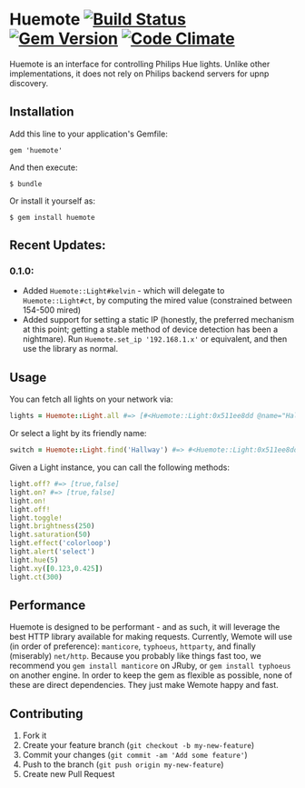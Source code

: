 # Huemote [![Build Status](https://travis-ci.org/gisikw/huemote.png?branch=master)](https://travis-ci.org/gisikw/huemote) [![Gem Version](https://badge.fury.io/rb/huemote.png)](http://badge.fury.io/rb/huemote) [![Code Climate](https://codeclimate.com/github/gisikw/huemote.png)](https://codeclimate.com/github/gisikw/huemote)

Huemote is an interface for controlling Philips Hue lights. Unlike other implementations, it does not rely on Philips backend servers for upnp discovery.

## Installation

Add this line to your application's Gemfile:

    gem 'huemote'

And then execute:

    $ bundle

Or install it yourself as:

    $ gem install huemote

## Recent Updates:
### 0.1.0:
* Added `Huemote::Light#kelvin` - which will delegate to `Huemote::Light#ct`, by computing the mired value (constrained between 154-500 mired)
* Added support for setting a static IP (honestly, the preferred mechanism at this point; getting a stable method of device detection has been a nightmare). Run `Huemote.set_ip '192.168.1.x'` or equivalent, and then use the library as normal.

## Usage

You can fetch all lights on your network via:

```ruby
lights = Huemote::Light.all #=> [#<Huemote::Light:0x511ee8dd @name="Hallway", @id="1">, #<Huemote::Light:0x444a2ec6 @name="Main Room", @id="2">, #<Huemote::Light:0x6244ec30 @name="Bathroom 1", @id="3">, #<Huemote::Light:0x1aee75b7 @name="Bathroom 2", @id="4">, #<Huemote::Light:0x1d724f31 @name="Bathroom 3", @id="5">]
```

Or select a light by its friendly name:

```ruby
switch = Huemote::Light.find('Hallway') #=> #<Huemote::Light:0x511ee8dd @name="Hallway", @id="1">
```

Given a Light instance, you can call the following methods:
```ruby
light.off? #=> [true,false]
light.on? #=> [true,false]
light.on!
light.off!
light.toggle!
light.brightness(250)
light.saturation(50)
light.effect('colorloop')
light.alert('select')
light.hue(5)
light.xy([0.123,0.425])
light.ct(300)
```

## Performance

Huemote is designed to be performant - and as such, it will leverage the best HTTP library available for making requests. Currently, Wemote will use (in order of preference): `manticore`, `typhoeus`, `httparty`, and finally (miserably) `net/http`. Because you probably like things fast too, we recommend you `gem install manticore` on JRuby, or `gem install typhoeus` on another engine. In order to keep the gem as flexible as possible, none of these are direct dependencies. They just make Wemote happy and fast.

## Contributing

1. Fork it
2. Create your feature branch (`git checkout -b my-new-feature`)
3. Commit your changes (`git commit -am 'Add some feature'`)
4. Push to the branch (`git push origin my-new-feature`)
5. Create new Pull Request
